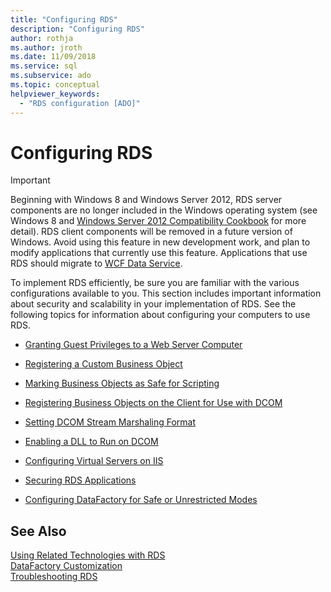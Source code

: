```yaml
---
title: "Configuring RDS"
description: "Configuring RDS"
author: rothja
ms.author: jroth
ms.date: 11/09/2018
ms.service: sql
ms.subservice: ado
ms.topic: conceptual
helpviewer_keywords:
  - "RDS configuration [ADO]"
---
```

# Configuring RDS
> [!IMPORTANT]
>  Beginning with Windows 8 and Windows Server 2012, RDS server components are no longer included in the Windows operating system (see Windows 8 and [Windows Server 2012 Compatibility Cookbook](https://www.microsoft.com/download/details.aspx?id=27416) for more detail). RDS client components will be removed in a future version of Windows. Avoid using this feature in new development work, and plan to modify applications that currently use this feature. Applications that use RDS should migrate to [WCF Data Service](/dotnet/framework/wcf/).  
  
 To implement RDS efficiently, be sure you are familiar with the various configurations available to you. This section includes important information about security and scalability in your implementation of RDS. See the following topics for information about configuring your computers to use RDS.  
  
-   [Granting Guest Privileges to a Web Server Computer](./granting-guest-privileges-to-a-web-server-computer.md)  
  
-   [Registering a Custom Business Object](./registering-a-custom-business-object.md)  
  
-   [Marking Business Objects as Safe for Scripting](./marking-business-objects-as-safe-for-scripting.md)  
  
-   [Registering Business Objects on the Client for Use with DCOM](./registering-business-objects-on-the-client-for-use-with-dcom.md)  
  
-   [Setting DCOM Stream Marshaling Format](./setting-dcom-stream-marshaling-format.md)  
  
-   [Enabling a DLL to Run on DCOM](./enabling-a-dll-to-run-on-dcom.md)  
  
-   [Configuring Virtual Servers on IIS](./configuring-virtual-servers-on-iis.md)  
  
-   [Securing RDS Applications](./securing-rds-applications.md)  
  
-   [Configuring DataFactory for Safe or Unrestricted Modes](./configuring-datafactory-for-safe-or-unrestricted-modes.md)  
  
## See Also  
 [Using Related Technologies with RDS](./using-related-technologies-with-rds.md)   
 [DataFactory Customization](./datafactory-customization.md)   
 [Troubleshooting RDS](./troubleshooting-rds.md)